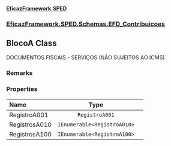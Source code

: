 #### [EficazFramework.SPED](EficazFrameworkSPED.md 'EficazFramework SPED')
### [EficazFramework.SPED.Schemas.EFD_Contribuicoes](EficazFramework.SPED.Schemas.EFD_Contribuicoes.md 'EficazFramework.SPED.Schemas.EFD_Contribuicoes')

## BlocoA Class

DOCUMENTOS FISCAIS - SERVIÇOS (NÃO SUJEITOS AO ICMS)

### Remarks
### Properties

| Name | Type | |
| :--- | :---: | :--- |
| RegistroA001 | `RegistroA001` |  |
| RegistrosA010 | `IEnumerable<RegistroA010>` |  |
| RegistrosA100 | `IEnumerable<RegistroA100>` |  |

